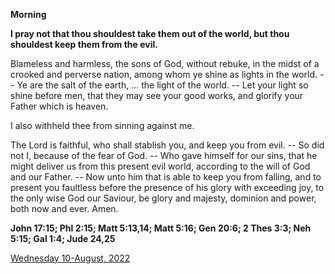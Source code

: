 **Morning**

**I pray not that thou shouldest take them out of the world, but thou shouldest keep them from the evil.**
 
Blameless and harmless, the sons of God, without rebuke, in the midst of a crooked and perverse nation, among whom ye shine as lights in the world. -- Ye are the salt of the earth, ... the light of the world. -- Let your light so shine before men, that they may see your good works, and glorify your Father which is heaven.
 
I also withheld thee from sinning against me.
 
The Lord is faithful, who shall stablish you, and keep you from evil. -- So did not I, because of the fear of God. -- Who gave himself for our sins, that he might deliver us from this present evil world, according to the will of God and our Father. -- Now unto him that is able to keep you from falling, and to present you faultless before the presence of his glory with exceeding joy, to the only wise God our Saviour, be glory and majesty, dominion and power, both now and ever. Amen.  

**John 17:15; Phl 2:15; Matt 5:13,14; Matt 5:16; Gen 20:6; 2 Thes 3:3; Neh 5:15; Gal 1:4; Jude 24,25**

[Wednesday 10-August, 2022](https://t.me/daily_light)
